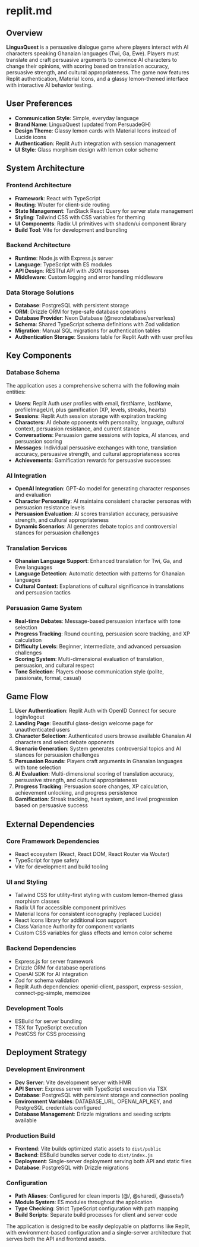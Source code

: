 # replit.md

## Overview

**LinguaQuest** is a persuasive dialogue game where players interact with AI characters speaking Ghanaian languages (Twi, Ga, Ewe). Players must translate and craft persuasive arguments to convince AI characters to change their opinions, with scoring based on translation accuracy, persuasive strength, and cultural appropriateness. The game now features Replit authentication, Material Icons, and a glassy lemon-themed interface with interactive AI behavior testing.

## User Preferences

- **Communication Style**: Simple, everyday language
- **Brand Name**: LinguaQuest (updated from PersuadeGH)
- **Design Theme**: Glassy lemon cards with Material Icons instead of Lucide icons
- **Authentication**: Replit Auth integration with session management
- **UI Style**: Glass morphism design with lemon color scheme

## System Architecture

### Frontend Architecture
- **Framework**: React with TypeScript
- **Routing**: Wouter for client-side routing
- **State Management**: TanStack React Query for server state management
- **Styling**: Tailwind CSS with CSS variables for theming
- **UI Components**: Radix UI primitives with shadcn/ui component library
- **Build Tool**: Vite for development and bundling

### Backend Architecture
- **Runtime**: Node.js with Express.js server
- **Language**: TypeScript with ES modules
- **API Design**: RESTful API with JSON responses
- **Middleware**: Custom logging and error handling middleware

### Data Storage Solutions
- **Database**: PostgreSQL with persistent storage
- **ORM**: Drizzle ORM for type-safe database operations
- **Database Provider**: Neon Database (@neondatabase/serverless)
- **Schema**: Shared TypeScript schema definitions with Zod validation
- **Migration**: Manual SQL migrations for authentication tables
- **Authentication Storage**: Sessions table for Replit Auth with user profiles

## Key Components

### Database Schema
The application uses a comprehensive schema with the following main entities:
- **Users**: Replit Auth user profiles with email, firstName, lastName, profileImageUrl, plus gamification (XP, levels, streaks, hearts)
- **Sessions**: Replit Auth session storage with expiration tracking
- **Characters**: AI debate opponents with personality, language, cultural context, persuasion resistance, and current stance
- **Conversations**: Persuasion game sessions with topics, AI stances, and persuasion scoring
- **Messages**: Individual persuasive exchanges with tone, translation accuracy, persuasive strength, and cultural appropriateness scores
- **Achievements**: Gamification rewards for persuasive successes

### AI Integration
- **OpenAI Integration**: GPT-4o model for generating character responses and evaluation
- **Character Personality**: AI maintains consistent character personas with persuasion resistance levels
- **Persuasion Evaluation**: AI scores translation accuracy, persuasive strength, and cultural appropriateness
- **Dynamic Scenarios**: AI generates debate topics and controversial stances for persuasion challenges

### Translation Services
- **Ghanaian Language Support**: Enhanced translation for Twi, Ga, and Ewe languages
- **Language Detection**: Automatic detection with patterns for Ghanaian languages
- **Cultural Context**: Explanations of cultural significance in translations and persuasion tactics

### Persuasion Game System
- **Real-time Debates**: Message-based persuasion interface with tone selection
- **Progress Tracking**: Round counting, persuasion score tracking, and XP calculation
- **Difficulty Levels**: Beginner, intermediate, and advanced persuasion challenges
- **Scoring System**: Multi-dimensional evaluation of translation, persuasion, and cultural respect
- **Tone Selection**: Players choose communication style (polite, passionate, formal, casual)

## Game Flow

1. **User Authentication**: Replit Auth with OpenID Connect for secure login/logout
2. **Landing Page**: Beautiful glass-design welcome page for unauthenticated users
3. **Character Selection**: Authenticated users browse available Ghanaian AI characters and select debate opponents
4. **Scenario Generation**: System generates controversial topics and AI stances for persuasion challenges
5. **Persuasion Rounds**: Players craft arguments in Ghanaian languages with tone selection
6. **AI Evaluation**: Multi-dimensional scoring of translation accuracy, persuasive strength, and cultural appropriateness
7. **Progress Tracking**: Persuasion score changes, XP calculation, achievement unlocking, and progress persistence
8. **Gamification**: Streak tracking, heart system, and level progression based on persuasive success

## External Dependencies

### Core Framework Dependencies
- React ecosystem (React, React DOM, React Router via Wouter)
- TypeScript for type safety
- Vite for development and build tooling

### UI and Styling
- Tailwind CSS for utility-first styling with custom lemon-themed glass morphism classes
- Radix UI for accessible component primitives
- Material Icons for consistent iconography (replaced Lucide)
- React Icons library for additional icon support
- Class Variance Authority for component variants
- Custom CSS variables for glass effects and lemon color scheme

### Backend Dependencies
- Express.js for server framework
- Drizzle ORM for database operations
- OpenAI SDK for AI integration
- Zod for schema validation
- Replit Auth dependencies: openid-client, passport, express-session, connect-pg-simple, memoizee

### Development Tools
- ESBuild for server bundling
- TSX for TypeScript execution
- PostCSS for CSS processing

## Deployment Strategy

### Development Environment
- **Dev Server**: Vite development server with HMR
- **API Server**: Express server with TypeScript execution via TSX
- **Database**: PostgreSQL with persistent storage and connection pooling
- **Environment Variables**: DATABASE_URL, OPENAI_API_KEY, and PostgreSQL credentials configured
- **Database Management**: Drizzle migrations and seeding scripts available

### Production Build
- **Frontend**: Vite builds optimized static assets to `dist/public`
- **Backend**: ESBuild bundles server code to `dist/index.js`
- **Deployment**: Single-server deployment serving both API and static files
- **Database**: PostgreSQL with Drizzle migrations

### Configuration
- **Path Aliases**: Configured for clean imports (@/, @shared/, @assets/)
- **Module System**: ES modules throughout the application
- **Type Checking**: Strict TypeScript configuration with path mapping
- **Build Scripts**: Separate build processes for client and server code

The application is designed to be easily deployable on platforms like Replit, with environment-based configuration and a single-server architecture that serves both the API and frontend assets.
